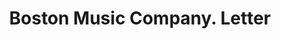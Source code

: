 ---
doi: 10.7916/D8446ZFB
date_other: '1908'
date_other_textual: '1908'
form: correspondence
genre:
- Letters (correspondence)
name:
- Boston Music Company
object_in_context_url: https://biggert.cul.columbia.edu/items/view/ave_biggert_00337
subject_hierarchical_geographic:
- Boston, Massachusetts, United States
subject_name:
- Boston Music Company
title: Boston Music Company. Letter
sort_title: Boston Music Company. Letter
call_number: ave_biggert_00337
coordinates:
- 42.35805555555556,-71.06361111111111
pid: ave_biggert_00337
identifiers: ave_biggert_00337
thumbnail: https://derivativo-3.library.columbia.edu/iiif/2/ldpd:344175/full/!256,256/0/native.jpg
permalink: "/biggert/ave_biggert_00337/"
layout: iiif-image-page
---